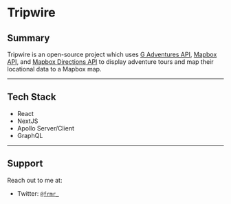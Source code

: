 # Tripwire

## Summary

Tripwire is an open-source project which uses [G Adventures API](https://developers.gadventures.com), [Mapbox API](https://docs.mapbox.com/api/), and [Mapbox Directions API](https://docs.mapbox.com/playground/directions/) to display adventure tours and map their locational data to a Mapbox map.

---

## Tech Stack

-   React
-   NextJS
-   Apollo Server/Client
-   GraphQL

---

## Support

Reach out to me at:

-   Twitter: <a href="http://twitter.com/frmr_" target="_blank">`@frmr_`</a>
